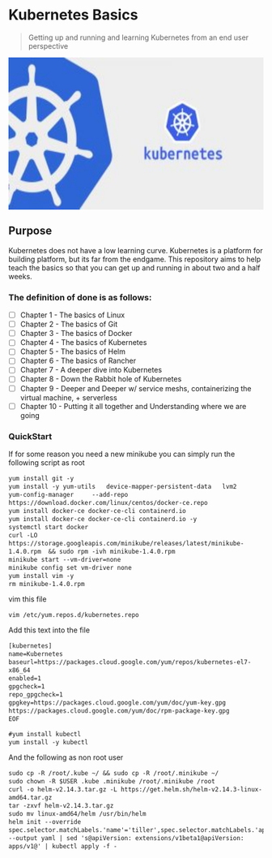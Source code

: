 # Kubernetes Basics
> Getting up and running and learning Kubernetes from an end user perspective

<img src="images/Kubernetes-training-in-Hyderabad.jpeg" width="600" height="300" align="center" />

## Purpose
Kubernetes does not have a low learning curve. Kubernetes is a platform for building platform, but its far from the endgame. This repository aims to help teach the basics so that you can get up and running in about two and a half weeks.

### The definition of done is as follows:
- [ ] Chapter 1 - The basics of Linux
- [ ] Chapter 2 - The basics of Git
- [ ] Chapter 3 - The basics of Docker
- [ ] Chapter 4 - The basics of Kubernetes
- [ ] Chapter 5 - The basics of Helm
- [ ] Chapter 6 - The basics of Rancher
- [ ] Chapter 7 - A deeper dive into Kubernetes 
- [ ] Chapter 8 - Down the Rabbit hole of Kubernetes
- [ ] Chapter 9 - Deeper and Deeper w/ service meshs, containerizing the virtual machine, + serverless
- [ ] Chapter 10 - Putting it all together and Understanding where we are going

### QuickStart
If for some reason you need a new minikube you can simply run the following script as root
```
yum install git -y
yum install -y yum-utils   device-mapper-persistent-data   lvm2
yum-config-manager     --add-repo     https://download.docker.com/linux/centos/docker-ce.repo
yum install docker-ce docker-ce-cli containerd.io
yum install docker-ce docker-ce-cli containerd.io -y
systemctl start docker
curl -LO https://storage.googleapis.com/minikube/releases/latest/minikube-1.4.0.rpm  && sudo rpm -ivh minikube-1.4.0.rpm
minikube start --vm-driver=none
minikube config set vm-driver none
yum install vim -y
rm minikube-1.4.0.rpm
```
vim this file
```
vim /etc/yum.repos.d/kubernetes.repo
```
Add this text into the file
```
[kubernetes]
name=Kubernetes
baseurl=https://packages.cloud.google.com/yum/repos/kubernetes-el7-x86_64
enabled=1
gpgcheck=1
repo_gpgcheck=1
gpgkey=https://packages.cloud.google.com/yum/doc/yum-key.gpg https://packages.cloud.google.com/yum/doc/rpm-package-key.gpg
EOF
```
```
#yum install kubectl
yum install -y kubectl
```
And the following as non root user
```
sudo cp -R /root/.kube ~/ && sudo cp -R /root/.minikube ~/
sudo chown -R $USER .kube .minikube /root/.minikube /root
curl -o helm-v2.14.3.tar.gz -L https://get.helm.sh/helm-v2.14.3-linux-amd64.tar.gz
tar -zxvf helm-v2.14.3.tar.gz
sudo mv linux-amd64/helm /usr/bin/helm
helm init --override spec.selector.matchLabels.'name'='tiller',spec.selector.matchLabels.'app'='helm' --output yaml | sed 's@apiVersion: extensions/v1beta1@apiVersion: apps/v1@' | kubectl apply -f -
```
